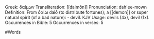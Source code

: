 Greek: δαίμων
Transliteration: [[daimōn]]
Pronunciation: dah'ee-mown
Definition: From δαίω daiō (to distribute fortunes); a [[demon]] or super natural spirit (of a bad nature): - devil.
KJV Usage: devils (4x), devil (1x).
Occurrences in Bible: 5
Occurrences in verses: 5

#Words 